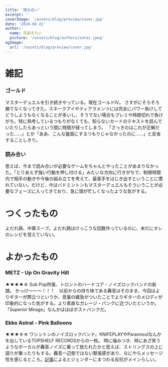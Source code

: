 ```yaml
---
title: '読み合い'
excerpt: ''
coverImage: '/assets/blog/preview/cover.jpg'
date: '2024-04-22'
author:
  name: 花初そたい
  picture: '/assets/blog/authors/sotai.jpeg'
ogImage:
  url: '/assets/blog/preview/cover.jpg'
---
```

# 雑記
### ゴールド
マスターデュエルを引き続きやっている。現在ゴールドⅣ。
さすがにそろそろ勝てなくなってきた。スネークアイやティアラメンツには完全にパワー負けしてどうしようもなくなることが多いし、そうでない場合もプレミや時間切れで負けがち。特に熟考しているつもりがなくても、知らないカードのテキストを読んでいたりしたらあっという間に時間が経ってしまう。
「さっきのはこれが正解だった……」とか「ああ、こんな盤面にするつもりじゃなかったのに……」と反省することしきり。

### 読み合い
思えば、今まで読み合いが必要なゲームをちゃんとやったことがあまりなかった。「とりあえず強い行動を押し付ける」みたいな方向に行きがちで、制限時間内で相手の動きや今後の組み立てを考えて、最善手をはじき出すということに慣れていない。だけど、今はバドミントンもマスターデュエルもそういうことが必要なフェーズに入ってきており、急に頭が忙しくなったような気がする。

# つくったもの
よだれ鶏、中華スープ。よだれ鶏はけっこうな回数作っているのに、未だにタレのレシピを覚えていない。

# よかったもの
### METZ - Up On Gravity Hill
★★★★☆
Sub Pop所属、トロントのハードコア・ノイズロックバンドの新譜。
かっけ～～～！！！　以前からの持ち味である轟音はそのまま、今回はよりギターが際立つというか、音量の緩急がついたことでよりギターのメロディが印象的になった気がする。より素直なガレージ・パンクに近づいたというか。「Superior Mirage」なんかはほぼポストパンクだ。

### Ekko Astral - Pink Balloons
★★★☆☆
ワシントンのノイズロックバンド。KNIFEPLAYやParannoulなんかを出しているTOPSHELF RECORDSからの一枚。
時に噛みつき、時にあざ笑うようなボーカルが轟音ノイズに乗って放たれたかと思えば、ストリングスの上に語りが乗ったりもする。轟音一辺倒ではない緊張感があり、なにやらメッセージ性を感じるところ。[記事](https://wrszw.net/albums/ekko-astral-pink-balloons/)によるとジェンダーにまつわる反抗がメインらしい。